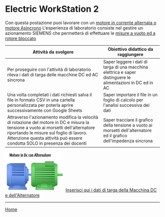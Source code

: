 # Electric WorkStation 2
Con questa postazione puoi lavorare con un [motore in corrente alternata o motore Asincrono](https://www.youtube.com/watch?v=LtJoJBUSe28)
L'esperienza di laboratorio consiste nel gestire un azionamento SIEMENS che permetterà di effettuare le [misure a vuoto ed a rotore bloccato](/libri/be.html)

<div class="table-container">
  <table class="table is-bordered">
    <thead>
      <tr>
        <th>Attività da svolgere</th>
        <th>Obiettivo didattico da raggiungere</th>
      </tr>
    </thead>
     <tr>
        <td>Per proseguire con l'attività di laboratorio rileva i dati di targa delle macchine DC ed AC sincrona</td>
        <td>Saper leggere i dati di targa di una macchina elettrica e saper distinguere le alimentazioni in DC ed in AC</td>
      </tr>
      <tr>
        <td>Una volta completati i dati richiesti salva il file in formato CSV in una cartella personalizzata per poterla aprire successivamente con Google Sheets</td>
        <td>Saper importare il file in un foglio di calcolo per l'analisi successiva dei dati</td>
      </tr>
      <tr>
        <td>Attraverso l'azionamento modifica la velocità di rotazione del motore in DC e misura la tensione a vuoto ai morsetti dell'alternatore riportando le misure sul foglio di lavoro. Attenzione questa attività può essere condotta SOLO in presenza dei docenti</td>
        <td>Saper tracciare il grafico della tensione a vuoto ai morsetti dell'alternatore ed il grafico dell'impedenza sincrona</td>
      </tr>
       
  </table>
</div>

<img src="image/acdcmachine.png" width="190" height="130">&ensp;[Inserisci qui i dati di targa della Macchina DC e dell'Alternatore](/elws1/acdcmachine.html)

 <body>
   <hr>
  <div class="is-pulled-right">
    <a href="/EWS/" class="button is-primary is-rounded">Home</a>
  </div>
            <script>
               defer src="https://cdn.jsdelivr.net/npm/bulma@0.9.3/js/bulma.min.js"
            </script>
 </body>


